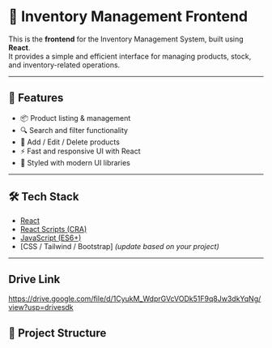 # 🛒 Inventory Management Frontend

This is the **frontend** for the Inventory Management System, built using **React**.  
It provides a simple and efficient interface for managing products, stock, and inventory-related operations.

---

## 🚀 Features
- 📦 Product listing & management  
- 🔍 Search and filter functionality   
- 📝 Add / Edit / Delete products  
- ⚡ Fast and responsive UI with React  
- 🎨 Styled with modern UI libraries  

---

## 🛠️ Tech Stack
- [React](https://react.dev/)  
- [React Scripts (CRA)](https://create-react-app.dev/)  
- [JavaScript (ES6+)](https://developer.mozilla.org/en-US/docs/Web/JavaScript)  
- [CSS / Tailwind / Bootstrap] *(update based on your project)*  

---

## Drive Link
https://drive.google.com/file/d/1CyukM_WdprGVcVODk51F9q8Jw3dkYqNg/view?usp=drivesdk

## 📂 Project Structure
